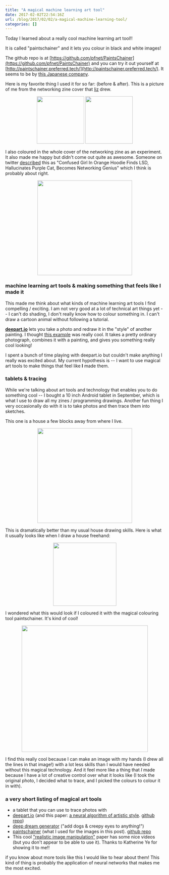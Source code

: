 ```yaml
---
title: "A magical machine learning art tool"
date: 2017-02-02T22:54:16Z
url: /blog/2017/02/02/a-magical-machine-learning-tool/
categories: []
---
```


Today I learned about a really cool machine learning art tool!!

It is called "paintschainer" and it lets you colour in black and white
images! 

The github repo is at
[https://github.com/pfnet/PaintsChainer](https://github.com/pfnet/PaintsChainer)
and you can try it out yourself at
[http://paintschainer.preferred.tech/](http://paintschainer.preferred.tech/). It seems to be by [this Japanese company](https://www.preferred-networks.jp/ja/).

Here is my favorite thing I used it for so far: (before & after). This is a
picture of me from the networking zine cover that [liz](https://twitter.com/_lbaillie) drew.

<div align="center">
<img src="/images/julia-bw.png" width=150px>
<img src="/images/julia-colour.png" width=150px>
</div>

I also coloured in the whole cover of the networking zine as an experiment.
It also made me happy but didn't come out quite as awesome. Someone on twitter [described](https://twitter.com/nabijaczleweli/status/827301893252734976) this as "Confused Girl In Orange Hoodie
Finds LSD, Hallucinates Purple Cat, Becomes Networking Genius" which I
think is probably about right.

<div align="center">
<img src="/images/networkingcover-colour.png" width=300px>
</div>

### machine learning art tools & making something that feels like I made it

This made me think about what kinds of machine learning art tools I find
compelling / exciting. I am not very good at a lot of technical art
things yet -- I can't do shading, I don't really know how to colour
something in. I can't draw a cartoon animal without following a
tutorial.

**[deepart.io](https://deepart.io/)** lets you take a photo and redraw it
in the "style" of another painting. I thought [this example](https://deepart.io/img/OhtbfXRb/) was really cool. It takes a
pretty ordinary photograph, combines it with a painting, and gives you
something really cool looking!

I spent a bunch of time playing with deepart.io but couldn't make
anything I really was excited about. My current hypothesis is -- I want to use magical art
tools to make things that feel like **I** made them.

### tablets & tracing

While we're talking about art tools and technology that enables you to
do something cool -- I
bought a 10 inch Android tablet in September, which is what I use to
draw all my zines / programming drawings. Another fun thing I very
occasionally do with it is to take photos and then trace them into sketches.

This one is a house a few blocks away from where I live.

<div align="center">
<img src="/images/stairs.png" width=300px>
</div>

This is dramatically better than my usual house drawing skills. Here is
what it usually looks like when I draw a house freehand:

<div align="center">
<img src="/images/terrible-house.png" width=200px>
</div>

I wondered what this would look if I coloured it with the magical
colouring tool paintschainer. It's kind of cool!

<div align="center">
<img src="/images/stairs_coloured.jpg" width=400px>
</div>

I find this really cool because I can make an image with my hands (I
drew all the lines in that image!) with a lot less skills than I would
have needed without this magical technology. And it feel more like a
thing that _I_ made because I have a lot of creative control over what
it looks like (I took the original photo, I decided what to trace, and I
picked the colours to colour it in with).

### a very short listing of magical art tools

* a tablet that you can use to trace photos with
* [deepart.io](https://deepart.io) (and this paper: [a neural algorithm of artistic style](https://arxiv.org/abs/1508.06576). [github repo](https://github.com/jcjohnson/neural-style))
* [deep dream generator](https://deepdreamgenerator.com/) ("add dogs & creepy eyes to anything!")
* [paintschainer](http://paintschainer.preferred.tech) (what I used for
  the images in this post). [github repo](https://github.com/pfnet/PaintsChainer)
* This cool ["realistic image manipulation"](http://people.eecs.berkeley.edu/~junyanz/projects/gvm/) paper has some nice videos (but you don't appear to be able to use it). Thanks to Katherine Ye for showing it to me!!

if you know about more tools like this I would like to hear about them!
This kind of thing is probably the application of neural networks that
makes me the most excited.
